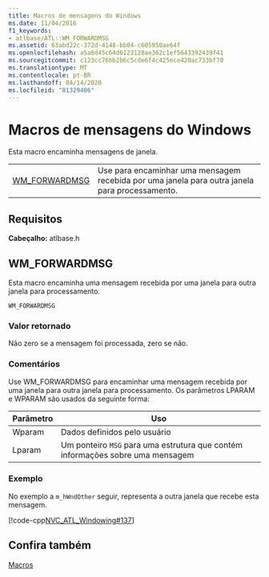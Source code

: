 ```yaml
---
title: Macros de mensagens do Windows
ms.date: 11/04/2016
f1_keywords:
- atlbase/ATL::WM_FORWARDMSG
ms.assetid: 63abd22c-372d-4148-bb04-c605950ae64f
ms.openlocfilehash: a5a6d45c64d6123128ae362c1ef5643392439f41
ms.sourcegitcommit: c123cc76bb2b6c5cde6f4c425ece420ac733bf70
ms.translationtype: MT
ms.contentlocale: pt-BR
ms.lasthandoff: 04/14/2020
ms.locfileid: "81329406"
---
```

# <a name="windows-messages-macros"></a>Macros de mensagens do Windows

Esta macro encaminha mensagens de janela.

|||
|-|-|
|[WM_FORWARDMSG](#wm_forwardmsg)|Use para encaminhar uma mensagem recebida por uma janela para outra janela para processamento.|

## <a name="requirements"></a>Requisitos

**Cabeçalho:** atlbase.h

## <a name="wm_forwardmsg"></a><a name="wm_forwardmsg"></a>WM_FORWARDMSG

Esta macro encaminha uma mensagem recebida por uma janela para outra janela para processamento.

```
WM_FORWARDMSG
```

### <a name="return-value"></a>Valor retornado

Não zero se a mensagem foi processada, zero se não.

### <a name="remarks"></a>Comentários

Use WM_FORWARDMSG para encaminhar uma mensagem recebida por uma janela para outra janela para processamento. Os parâmetros LPARAM e WPARAM são usados da seguinte forma:

|Parâmetro|Uso|
|---------------|-----------|
|Wparam|Dados definidos pelo usuário|
|Lparam|Um ponteiro `MSG` para uma estrutura que contém informações sobre uma mensagem|

### <a name="example"></a>Exemplo

No exemplo a `m_hWndOther` seguir, representa a outra janela que recebe esta mensagem.

[!code-cpp[NVC_ATL_Windowing#137](../../atl/codesnippet/cpp/windows-messages-macros_1.cpp)]

## <a name="see-also"></a>Confira também

[Macros](../../atl/reference/atl-macros.md)
